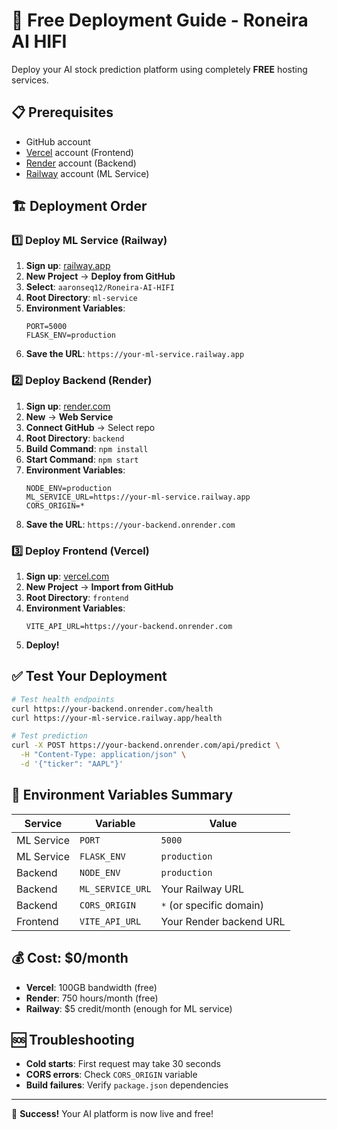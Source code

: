 # 🚀 Free Deployment Guide - Roneira AI HIFI

Deploy your AI stock prediction platform using completely **FREE** hosting services.

## 📋 Prerequisites
- GitHub account
- [Vercel](https://vercel.com) account (Frontend)
- [Render](https://render.com) account (Backend)
- [Railway](https://railway.app) account (ML Service)

## 🏗️ Deployment Order

### 1️⃣ Deploy ML Service (Railway)

1. **Sign up**: [railway.app](https://railway.app)
2. **New Project** → **Deploy from GitHub**
3. **Select**: `aaronseq12/Roneira-AI-HIFI`
4. **Root Directory**: `ml-service`
5. **Environment Variables**:
   ```
   PORT=5000
   FLASK_ENV=production
   ```
6. **Save the URL**: `https://your-ml-service.railway.app`

### 2️⃣ Deploy Backend (Render)

1. **Sign up**: [render.com](https://render.com)
2. **New** → **Web Service**
3. **Connect GitHub** → Select repo
4. **Root Directory**: `backend`
5. **Build Command**: `npm install`
6. **Start Command**: `npm start`
7. **Environment Variables**:
   ```
   NODE_ENV=production
   ML_SERVICE_URL=https://your-ml-service.railway.app
   CORS_ORIGIN=*
   ```
8. **Save the URL**: `https://your-backend.onrender.com`

### 3️⃣ Deploy Frontend (Vercel)

1. **Sign up**: [vercel.com](https://vercel.com)
2. **New Project** → **Import from GitHub**
3. **Root Directory**: `frontend`
4. **Environment Variables**:
   ```
   VITE_API_URL=https://your-backend.onrender.com
   ```
5. **Deploy!**

## ✅ Test Your Deployment

```bash
# Test health endpoints
curl https://your-backend.onrender.com/health
curl https://your-ml-service.railway.app/health

# Test prediction
curl -X POST https://your-backend.onrender.com/api/predict \
  -H "Content-Type: application/json" \
  -d '{"ticker": "AAPL"}'
```

## 🔧 Environment Variables Summary

| Service | Variable | Value |
|---------|----------|-------|
| ML Service | `PORT` | `5000` |
| ML Service | `FLASK_ENV` | `production` |
| Backend | `NODE_ENV` | `production` |
| Backend | `ML_SERVICE_URL` | Your Railway URL |
| Backend | `CORS_ORIGIN` | `*` (or specific domain) |
| Frontend | `VITE_API_URL` | Your Render backend URL |

## 💰 Cost: $0/month

- **Vercel**: 100GB bandwidth (free)
- **Render**: 750 hours/month (free)
- **Railway**: $5 credit/month (enough for ML service)

## 🆘 Troubleshooting

- **Cold starts**: First request may take 30 seconds
- **CORS errors**: Check `CORS_ORIGIN` variable
- **Build failures**: Verify `package.json` dependencies

---

🎉 **Success!** Your AI platform is now live and free!